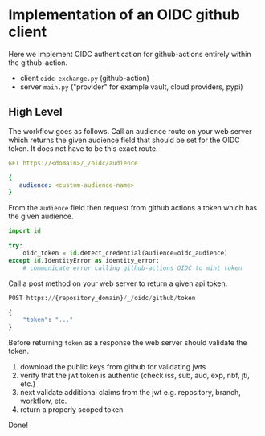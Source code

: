 # Implementation of an OIDC github client

Here we implement OIDC authentication for github-actions entirely
within the github-action.

 - client `oidc-exchange.py` (github-action)
 - server `main.py` ("provider" for example vault, cloud providers, pypi)

## High Level

The workflow goes as follows. Call an audience route on your web
server which returns the given audience field that should be set for
the OIDC token. It does not have to be this exact route.

```yaml
GET https://<domain>/_/oidc/audience

{
   audience: <custom-audience-name>
}
```

From the `audience` field then request from github actions a token
which has the given audience.

```python
import id

try:
    oidc_token = id.detect_credential(audience=oidc_audience)
except id.IdentityError as identity_error:
    # communicate error calling github-actions OIDC to mint token
```

Call a post method on your web server to return a given api token.

```python
POST https://{repository_domain}/_/oidc/github/token

{
    "token": "..."
}
```

Before returning `token` as a response the web server should validate
the token.

1. download the public keys from github for validating jwts
2. verify that the jwt token is authentic (check iss, sub, aud, exp, nbf, jti, etc.)
3. next validate additional claims from the jwt e.g. repository, branch, workflow, etc.
4. return a properly scoped token

Done!





